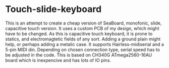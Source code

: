 # Touch-slide-keyboard
This is an attempt to create a cheap version of SeaBoard, monofonic, slide, capacitive touch version.
It uses a custom PCB of my design, which might have to be changed.
As this is capacitive touch keyboard, it is prone to statics, and electromagtetic fields of any sort.
Adding a ground plain might help, or perhaps adding a metalic case.
It supports Hairless-midiserial and a 5-pin MIDI din.
Depending on chosen connection type, serial speed has to be adjusted in the code.
This is based on CH340G ATmega2560-16AU board which is inexpencive and has lots of IO pins.
